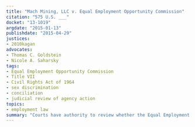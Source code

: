 ```yaml
---
title: "Mach Mining, LLC v. Equal Employment Opportunity Commission"
citation: "575 U.S. ___"
docket: "13-1019"
argdate: "2015-01-13"
publishdate: "2015-04-29"
justices:
- 2010kagan
advocates:
- Thomas C. Goldstein
- Nicole A. Saharsky
tags:
- Equal Employment Opportunity Commission
- Title VII
- Civil Rights Act of 1964
- sex discrimination
- conciliation
- judicial review of agency action
topics:
- employment law
summary: "Courts have authority to review whether the Equal Employment Opportunity Commission has fulfilled its duty to attempt conciliation of claims before suing an employer for employment discrimination under Title VII of the Civil Rights Act of 1964, 42 U.S.C. § 2000e–5(b), but this review is narrow, enforcing only the EEOC’s statutory obligation to give the employer notice and an opportunity to achieve voluntary compliance."
---
```


